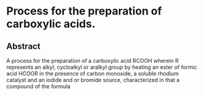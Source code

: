 # Process for the preparation of carboxylic acids.

## Abstract
A process for the preparation of a carboxylic acid RCOOH wherein R represents an alkyl, cycloalkyl or aralkyl group by heating an ester of formic acid HCOOR in the presence of carbon monoxide, a soluble rhodium catalyst and an iodide and or bromide source, characterized in that a compound of the formula